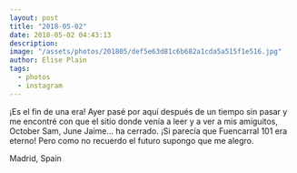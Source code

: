```yaml
---
layout: post
title: "2018-05-02"
date: 2018-05-02 04:43:13
description: 
image: "/assets/photos/201805/def5e63d81c6b682a1cda5a515f1e516.jpg"
author: Elise Plain
tags: 
  - photos
  - instagram
---
```


¡Es el fin de una era! Ayer pasé por aquí después de un tiempo sin pasar y me encontré con que el sitio donde venía a leer y a ver a mis amiguitos, October Sam, June Jaime... ha cerrado. ¡Si parecía que Fuencarral 101 era eterno! Pero como no recuerdo el futuro supongo que me alegro.
<p></p>
Madrid, Spain